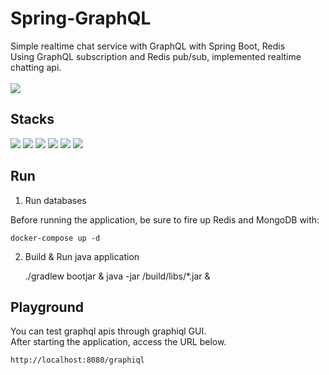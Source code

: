 # Spring-GraphQL
Simple realtime chat service with GraphQL with Spring Boot, Redis
<br>
Using GraphQL subscription and Redis pub/sub, implemented realtime chatting api.
<br><br>
<img src="https://user-images.githubusercontent.com/17774927/164505897-2f62dc35-6441-4bfc-a4be-964191397c1d.gif">

## Stacks
<div>
  <img src="https://img.shields.io/badge/kotlin-7f5eff?style=for-the-badge&logo=kotlin&logoColor=white">
  <img src="https://img.shields.io/badge/graphql-e10098?style=for-the-badge&logo=graphql&logoColor=white">
  <img src="https://img.shields.io/badge/springboot-6DB33F?style=for-the-badge&logo=spring-boot&logoColor=white">
  <img src="https://img.shields.io/badge/redis-DC382D?style=for-the-badge&logo=redis&logoColor=white">
  <img src="https://img.shields.io/badge/mongodb-47A248?style=for-the-badge&logo=mongodb&logoColor=white">
  <img src="https://user-images.githubusercontent.com/17774927/164499168-8c99d9d1-4145-4c6d-86be-2e8c498c1459.png">
</div>

## Run
    
1. Run databases


Before running the application, be sure to fire up Redis and MongoDB with:


    docker-compose up -d


2. Build & Run java application


    ./gradlew bootjar & java -jar /build/libs/*.jar &



## Playground
You can test graphql apis through graphiql GUI.
<br>
After starting the application, access the URL below.


    http://localhost:8080/graphiql
